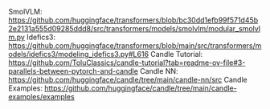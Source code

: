 SmolVLM: https://github.com/huggingface/transformers/blob/bc30dd1efb99f571d45b2e2131a555d09285ddd8/src/transformers/models/smolvlm/modular_smolvlm.py
Idefics3: https://github.com/huggingface/transformers/blob/main/src/transformers/models/idefics3/modeling_idefics3.py#L616
Candle Tutorial: https://github.com/ToluClassics/candle-tutorial?tab=readme-ov-file#3-parallels-between-pytorch-and-candle
Candle NN: https://github.com/huggingface/candle/tree/main/candle-nn/src
Candle Examples: https://github.com/huggingface/candle/tree/main/candle-examples/examples
